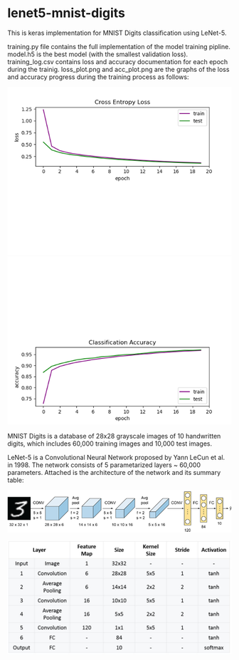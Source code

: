 # lenet5-mnist-digits

This is keras implementation for MNIST Digits classification using LeNet-5. 

training.py file contains the full implementation of the model training pipline.
model.h5 is the best model (with the smallest validation loss).
training_log.csv contains loss and accuracy documentation for each epoch during the trainig.
loss_plot.png and acc_plot.png are the graphs of the loss and accuracy progress during the training process as follows:

![loss](/loss_plot.png)
![acc](/acc_plot.png)

MNIST Digits is a database of 28x28 grayscale images of 10 handwritten digits, which includes 60,000 training images and 10,000 test images. 

LeNet-5 is a Convolutional Neural Network proposed by Yann LeCun et al. in 1998. The network consists of 5 parametarized layers ~ 60,000 parameters. Attached is the architecture of the network and its summary table:

![1](/lenet5-architecture/pic1.png)

![2](/lenet5-architecture/pic2.png)




 
